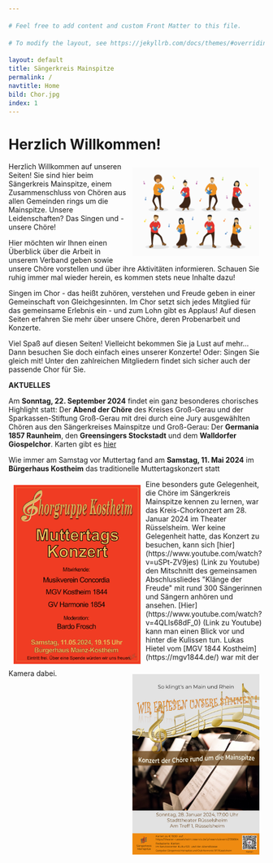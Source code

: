 ```yaml
---

# Feel free to add content and custom Front Matter to this file.

# To modify the layout, see https://jekyllrb.com/docs/themes/#overriding-theme-defaults

layout: default
title: Sängerkreis Mainspitze
permalink: /
navtitle: Home
bild: Chor.jpg
index: 1
---
```

# Herzlich Willkommen!
<img style="width: 250px; float: right;" alt="Chor" src="/Saengerkreis/choir2.svg" hspace="10" vspace="10">

Herzlich Willkommen auf unseren Seiten! Sie sind hier beim Sängerkreis Mainspitze, einem Zusammenschluss von Chören aus allen Gemeinden rings um die Mainspitze. Unsere Leidenschaften? Das Singen und - unsere Chöre!

Hier möchten wir Ihnen einen Überblick über die Arbeit in unserem Verband geben sowie unsere Chöre vorstellen und über ihre Aktivitäten informieren. Schauen Sie ruhig immer mal wieder herein, es kommen stets neue Inhalte dazu!

Singen im Chor - das heißt zuhören, verstehen und Freude geben in einer Gemeinschaft von Gleichgesinnten. Im Chor setzt sich jedes Mitglied für das gemeinsame Erlebnis ein - und zum Lohn gibt es Applaus! Auf diesen Seiten erfahren Sie mehr über unsere Chöre, deren Probenarbeit und Konzerte.

Viel Spaß auf diesen Seiten! Vielleicht bekommen Sie ja Lust auf mehr... Dann besuchen Sie doch einfach eines unserer Konzerte! Oder: Singen Sie gleich mit! Unter den zahlreichen Mitgliedern findet sich sicher auch der passende Chor für Sie.

**AKTUELLES**

Am **Sonntag, 22. September 2024** findet ein ganz besonderes chorisches Highlight statt: Der **Abend der Chöre** des Kreises Groß-Gerau und der Sparkassen-Stiftung Groß-Gerau mit drei durch eine Jury ausgewählten Chören aus den Sängerkreises Mainspitze und Groß-Gerau: Der **Germania 1857 Raunheim**, den **Greensingers Stockstadt** und dem **Walldorfer Giospelchor**. Karten gibt es [hier](https://grossgerau.reservix.de) 
<p></p>


Wie immer am Samstag vor Muttertag fand am **Samstag, 11. Mai 2024** im **Bürgerhaus Kostheim** das traditionelle Muttertagskonzert statt
<p></p>

<img style="width: 250px; float: left;" alt="Muttertagskonzert2024" src="/Saengerkreis/Muttertagskonzert2024.jpg" hspace="10" vspace="10">


<p></p>
<img style="width: 250px; float: right;" alt="Kreischorkonzert" src="/Saengerkreis/Flyer-Kreis-Chorkonzert.jpg" hspace="10" vspace="10">
<p></p>
Eine besonders gute Gelegenheit, die Chöre im Sängerkreis Mainspitze kennen zu lernen, war das Kreis-Chorkonzert am 28. Januar 2024 im Theater Rüsselsheim. Wer keine Gelegenheit hatte, das Konzert zu besuchen, kann sich [hier](https://www.youtube.com/watch?v=uSPt-ZV9jes) (Link zu Youtube) den Mitschnitt des gemeinsamen Abschlussliedes "Klänge der Freude" mit rund 300 Sängerinnen und Sängern anhören und ansehen. [Hier](https://www.youtube.com/watch?v=4QLIs68dF_0) (Link zu Youtube) kann man einen Blick vor und hinter die Kulissen tun. Lukas Hietel vom [MGV 1844 Kostheim](https://mgv1844.de/) war mit der Kamera dabei.



